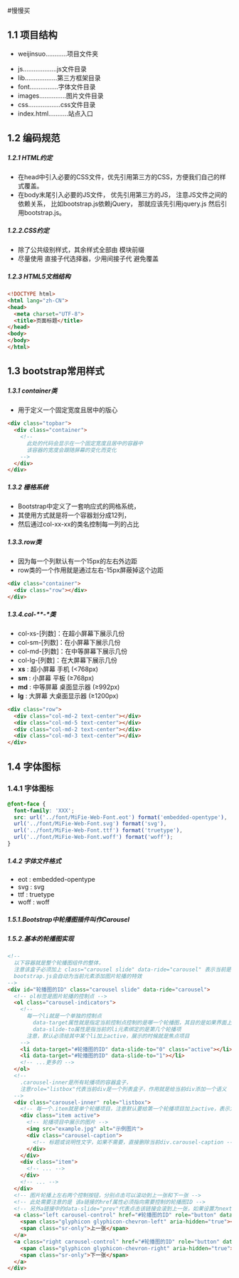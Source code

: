 #慢慢买

## 1.1 项目结构

- weijinsuo............项目文件夹
 + js...................js文件目录              
 + lib..................第三方框架目录
 + font................字体文件目录
 + images...............图片文件目录
 + css..................css文件目录
 + index.html...........站点入口

## 1.2 编码规范

##### 1.2.1 HTML约定

- 在head中引入必要的CSS文件，优先引用第三方的CSS，方便我们自己的样式覆盖。
- 在body末尾引入必要的JS文件，
    优先引用第三方的JS，
    注意JS文件之间的依赖关系，
    比如bootstrap.js依赖jQuery，
    那就应该先引用jquery.js 然后引用bootstrap.js。

##### 1.2.2.CSS约定

- 除了公共级别样式，其余样式全部由 模块前缀
- 尽量使用 直接子代选择器，少用间接子代 避免覆盖



##### 1.2.3 HTML5文档结构

```html
<!DOCTYPE html>
<html lang="zh-CN">
<head>
  <meta charset="UTF-8">
  <title>页面标题</title>
</head>
<body>
</body>
</html>
```

## 1.3 bootstrap常用样式


##### 1.3.1 container类

- 用于定义一个固定宽度且居中的版心

```html
<div class="topbar">
  <div class="container">
    <!--
      此处的代码会显示在一个固定宽度且居中的容器中
      该容器的宽度会跟随屏幕的变化而变化
    -->
  </div>
</div>
```

##### 1.3.2 栅格系统

- Bootstrap中定义了一套响应式的网格系统，
- 其使用方式就是将一个容器划分成12列，
- 然后通过col-xx-xx的类名控制每一列的占比

##### 1.3.3.row类

- 因为每一个列默认有一个15px的左右外边距
- row类的一个作用就是通过左右-15px屏蔽掉这个边距

```html
<div class="container">
  <div class="row"></div>
</div>
```

##### 1.3.4.col-*\*-\*类

- col-xs-[列数]：在超小屏幕下展示几份
- col-sm-[列数]：在小屏幕下展示几份
- col-md-[列数]：在中等屏幕下展示几份
- col-lg-[列数]：在大屏幕下展示几份
- __xs__ : 超小屏幕 手机 (<768px)  
- __sm__ : 小屏幕 平板 (≥768px) 
- __md__ : 中等屏幕 桌面显示器 (≥992px) 
- __lg__ : 大屏幕 大桌面显示器 (≥1200px)

```html
<div class="row">
  <div class="col-md-2 text-center"></div>
  <div class="col-md-5 text-center"></div>
  <div class="col-md-2 text-center"></div>
  <div class="col-md-3 text-center"></div>
</div>
```

## 1.4 字体图标

### 1.4.1 字体图标

```css
@font-face {
  font-family: 'XXX';
  src: url('../font/MiFie-Web-Font.eot') format('embedded-opentype'), 
  url('../font/MiFie-Web-Font.svg') format('svg'), 
  url('../font/MiFie-Web-Font.ttf') format('truetype'), 
  url('../font/MiFie-Web-Font.woff') format('woff');
}
```

##### 1.4.2 字体文件格式

- eot : embedded-opentype
- svg : svg
- ttf : truetype
- woff : woff

##### 1.5.1.Bootstrap中轮播图插件叫作Carousel

##### 1.5.2.基本的轮播图实现

```html
<!-- 
  以下容器就是整个轮播图组件的整体，
  注意该盒子必须加上 class="carousel slide" data-ride="carousel" 表示当前是一个轮播图
  bootstrap.js会自动为当前元素添加图片轮播的特效
-->
<div id="轮播图的ID" class="carousel slide" data-ride="carousel">
  <!-- ol标签是图片轮播的控制点 -->
  <ol class="carousel-indicators">
    <!-- 
      每一个li就是一个单独的控制点
        data-target属性就是指定当前控制点控制的是哪一个轮播图，其目的是如果界面上有多个轮播图，便于区分到底控制哪一个
        data-slide-to属性是指当前的li元素绑定的是第几个轮播项
      注意，默认必须给其中某个li加上active，展示的时候就是焦点项目
    -->
    <li data-target="#轮播图的ID" data-slide-to="0" class="active"></li>
    <li data-target="#轮播图的ID" data-slide-to="1"></li>
    <!-- ...更多的 -->
  </ol>
  <!-- 
    .carousel-inner是所有轮播项的容器盒子，
    注意role="listbox"代表当前div是一个列表盒子，作用就是给当前div添加一个语义
  -->
  <div class="carousel-inner" role="listbox">
    <!-- 每一个.item就是单个轮播项目，注意默认要给第一个轮播项目加上active，表示为焦点 -->
    <div class="item active">
      <!-- 轮播项目中展示的图片 -->
      <img src="example.jpg" alt="示例图片">
      <div class="carousel-caption">
        <!-- 标题或说明性文字，如果不需要，直接删除当前div.carousel-caption -->
      </div>
    </div>
    <div class="item">
      <!-- ... -->
    </div>
    <!-- ... -->
  </div>
  <!-- 图片轮播上左右两个控制按钮，分别点击可以滚动到上一张和下一张 -->
  <!-- 此处需要注意的是 该a链接的href属性必须指向需要控制的轮播图ID -->
  <!-- 另外a链接中的data-slide="prev"代表点击该链接会滚到上一张，如果设置为next的话则相反 -->
  <a class="left carousel-control" href="#轮播图的ID" role="button" data-slide="prev">
    <span class="glyphicon glyphicon-chevron-left" aria-hidden="true"></span>
    <span class="sr-only">上一张</span>
  </a>
  <a class="right carousel-control" href="#轮播图的ID" role="button" data-slide="next">
    <span class="glyphicon glyphicon-chevron-right" aria-hidden="true"></span>
    <span class="sr-only">下一张</span>
  </a>
</div>
```




   
